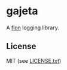 
# gajeta

A [flon](http://flon.io) logging library.


## License

MIT (see [LICENSE.txt](LICENSE.txt))

